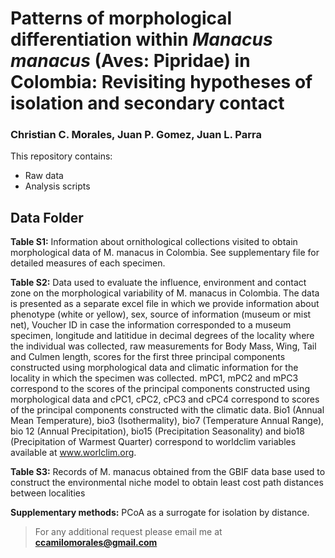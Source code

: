 
# Patterns of morphological differentiation within *Manacus manacus* (Aves: Pipridae) in Colombia: Revisiting hypotheses of isolation and secondary contact

### **Christian C. Morales**, Juan P. Gomez, Juan L. Parra

This repository contains:

- Raw data
- Analysis scripts

## Data Folder

**Table S1:** Information about ornithological collections visited to obtain morphological data of M. manacus in Colombia. See supplementary file for detailed measures of each specimen.

**Table S2:** Data used to evaluate the influence, environment and contact zone on the morphological variability of M. manacus in Colombia. The data is presented as a separate excel file in which we provide information about phenotype (white or yellow), sex, source of information (museum or mist net), Voucher ID in case the information corresponded to a museum specimen, longitude and latitidue in decimal degrees of the locality where the individual was collected, raw measurements for Body Mass, Wing, Tail and Culmen length, scores for the first three principal components constructed using morphological data and climatic information for the locality in which the specimen was collected. mPC1, mPC2 and mPC3 correspond to the scores of the principal components constructed using morphological data and cPC1, cPC2, cPC3 and cPC4 correspond to scores of the principal components constructed with the climatic data. Bio1 (Annual Mean Temperature), bio3 (Isothermality), bio7 (Temperature Annual Range), bio 12 (Annual Precipitation), bio15 (Precipitation Seasonality) and bio18 (Precipitation of Warmest Quarter) correspond to worldclim variables available at www.worlclim.org.

**Table S3:**  Records of M. manacus obtained from the GBIF data base used to construct the environmental niche model to obtain least cost path distances between localities

**Supplementary methods:** PCoA as a surrogate for isolation by distance.

> For any additional request please email me at **ccamilomorales@gmail.com**
